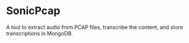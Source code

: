 # SonicPcap
A tool to extract audio from PCAP files, transcribe the content, and store transcriptions in MongoDB.
